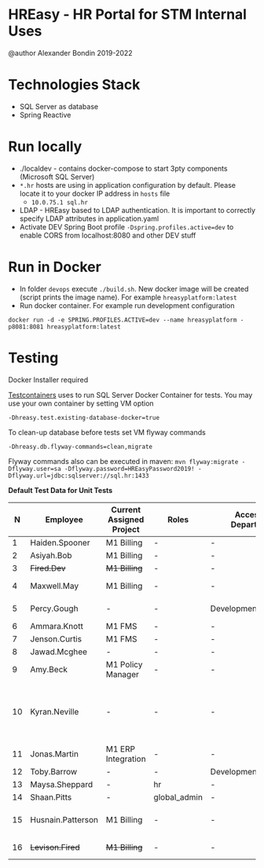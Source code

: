 # HREasy - HR Portal for STM Internal Uses

@author Alexander Bondin 2019-2022

# Technologies Stack

- SQL Server as database
- Spring Reactive

# Run locally

- ./localdev - contains docker-compose to start 3pty components (Microsoft SQL Server)
- `*.hr` hosts are using in application configuration by default. Please locate it to your docker IP address in `hosts`
  file
    - `10.0.75.1 sql.hr`
- LDAP - HREasy based to LDAP authentication. It is important to correctly specify LDAP attributes in application.yaml
- Activate DEV Spring Boot profile `-Dspring.profiles.active=dev` to enable CORS from localhost:8080 and other DEV stuff

# Run in Docker

- In folder `devops` execute `./build.sh`. New docker image will be created (script prints the image name). For
  example `hreasyplatform:latest`
- Run docker container. For example run development configuration

 ```shell script
docker run -d -e SPRING.PROFILES.ACTIVE=dev --name hreasyplatform -p8081:8081 hreasyplatform:latest
```

# Testing

<aside class="warning">
Docker Installer required
</aside>

[Testcontainers](https://www.testcontainers.org) uses to run SQL Server Docker Container for tests. You may use your own
container by setting VM option

`-Dhreasy.test.existing-database-docker=true`

To clean-up database before tests set VM flyway commands

`-Dhreasy.db.flyway-commands=clean,migrate`

Flyway commands also can be executed in maven:
`mvn flyway:migrate -Dflyway.user=sa -Dflyway.password=HREasyPassword2019! -Dflyway.url=jdbc:sqlserver://sql.hr:1433`


**Default Test Data for Unit Tests**

| N |Employee|Current Assigned Project|Roles|Accessible Departments|Accessible Projects|Manager|
|---|--------|------------------------|-----|----------------------|-------------------|-------|
|1|Haiden.Spooner|M1 Billing|-|-|-|-|
|2|Asiyah.Bob|M1 Billing|-|-|-|-|
|3| ~~Fired.Dev~~|~~M1 Billing~~|-|-|-|-|
|4|Maxwell.May|M1 Billing|-|-|M1 Billing|M1 Billing Project|
|5|Percy.Gough|-|-|Development|-|Development department|
|6|Ammara.Knott|M1 FMS|-|-|-|-|
|7|Jenson.Curtis|M1 FMS|-|-|-|-|
|8|Jawad.Mcghee|-|-|-|M1 FMS|M1 FMS|
|9|Amy.Beck|M1 Policy Manager|-|-|-|-|
|10|Kyran.Neville|-|-|-|M1 Billing,M1 FMS,M1 Policy Manager|M1 Billing,M1 FMS,M1 Policy Manager Projects|
|11|Jonas.Martin|M1 ERP Integration|-|-|-|-|
|12|Toby.Barrow|-|-|Development,Integration|-|-|
|13|Maysa.Sheppard|-|hr|-|-|-|
|14|Shaan.Pitts|-|global_admin|-|-|-|
|15|Husnain.Patterson|M1 Billing|-|-|-|Billing Business Account|
|16|~~Levison.Fired~~|~~M1 Billing~~|-|-|-|~~M1 Billing Project~~|
